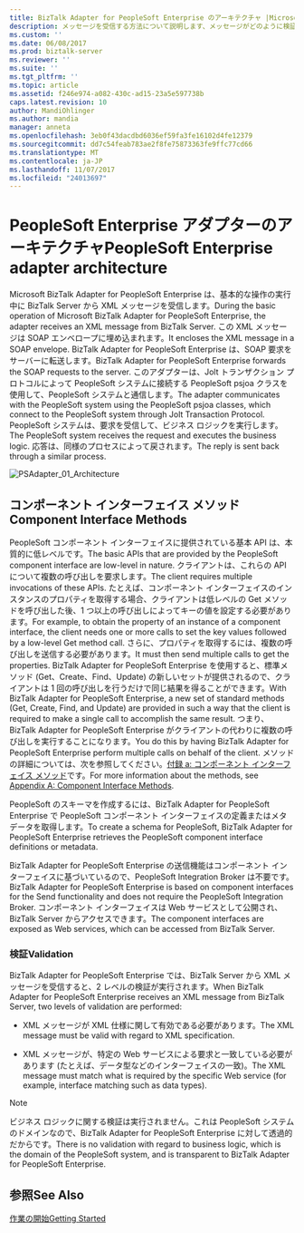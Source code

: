 ```yaml
---
title: BizTalk Adapter for PeopleSoft Enterprise のアーキテクチャ |Microsoft ドキュメント
description: メッセージを受信する方法について説明します、メッセージがどのように検証すると、BizTalk Server で、PeopleSoft アダプターを使用する場合は、コンポーネント インターフェイス メソッドの情報を提供
ms.custom: ''
ms.date: 06/08/2017
ms.prod: biztalk-server
ms.reviewer: ''
ms.suite: ''
ms.tgt_pltfrm: ''
ms.topic: article
ms.assetid: f246e974-a082-430c-ad15-23a5e597738b
caps.latest.revision: 10
author: MandiOhlinger
ms.author: mandia
manager: anneta
ms.openlocfilehash: 3eb0f43dacdbd6036ef59fa3fe16102d4fe12379
ms.sourcegitcommit: dd7c54feab783ae2f8fe75873363fe9ffc77cd66
ms.translationtype: MT
ms.contentlocale: ja-JP
ms.lasthandoff: 11/07/2017
ms.locfileid: "24013697"
---
```

# <a name="peoplesoft-enterprise-adapter-architecture"></a><span data-ttu-id="0c450-103">PeopleSoft Enterprise アダプターのアーキテクチャ</span><span class="sxs-lookup"><span data-stu-id="0c450-103">PeopleSoft Enterprise adapter architecture</span></span>
<span data-ttu-id="0c450-104">Microsoft BizTalk Adapter for PeopleSoft Enterprise は、基本的な操作の実行中に BizTalk Server から XML メッセージを受信します。</span><span class="sxs-lookup"><span data-stu-id="0c450-104">During the basic operation of Microsoft BizTalk Adapter for PeopleSoft Enterprise, the adapter receives an XML message from BizTalk Server.</span></span> <span data-ttu-id="0c450-105">この XML メッセージは SOAP エンベロープに埋め込まれます。</span><span class="sxs-lookup"><span data-stu-id="0c450-105">It encloses the XML message in a SOAP envelope.</span></span> <span data-ttu-id="0c450-106">BizTalk Adapter for PeopleSoft Enterprise は、SOAP 要求をサーバーに転送します。</span><span class="sxs-lookup"><span data-stu-id="0c450-106">BizTalk Adapter for PeopleSoft Enterprise forwards the SOAP requests to the server.</span></span> <span data-ttu-id="0c450-107">このアダプターは、Jolt トランザクション プロトコルによって PeopleSoft システムに接続する PeopleSoft psjoa クラスを使用して、PeopleSoft システムと通信します。</span><span class="sxs-lookup"><span data-stu-id="0c450-107">The adapter communicates with the PeopleSoft system using the PeopleSoft psjoa classes, which connect to the PeopleSoft system through Jolt Transaction Protocol.</span></span> <span data-ttu-id="0c450-108">PeopleSoft システムは、要求を受信して、ビジネス ロジックを実行します。</span><span class="sxs-lookup"><span data-stu-id="0c450-108">The PeopleSoft system receives the request and executes the business logic.</span></span> <span data-ttu-id="0c450-109">応答は、同様のプロセスによって戻されます。</span><span class="sxs-lookup"><span data-stu-id="0c450-109">The reply is sent back through a similar process.</span></span>  
  
 ![](../core/media/psadapter-01-architecture.gif "PSAdapter_01_Architecture")  

  
## <a name="component-interface-methods"></a><span data-ttu-id="0c450-110">コンポーネント インターフェイス メソッド</span><span class="sxs-lookup"><span data-stu-id="0c450-110">Component Interface Methods</span></span>  
 <span data-ttu-id="0c450-111">PeopleSoft コンポーネント インターフェイスに提供されている基本 API は、本質的に低レベルです。</span><span class="sxs-lookup"><span data-stu-id="0c450-111">The basic APIs that are provided by the PeopleSoft component interface are low-level in nature.</span></span> <span data-ttu-id="0c450-112">クライアントは、これらの API について複数の呼び出しを要求します。</span><span class="sxs-lookup"><span data-stu-id="0c450-112">The client requires multiple invocations of these APIs.</span></span> <span data-ttu-id="0c450-113">たとえば、コンポーネント インターフェイスのインスタンスのプロパティを取得する場合、クライアントは低レベルの Get メソッドを呼び出した後、1 つ以上の呼び出しによってキーの値を設定する必要があります。</span><span class="sxs-lookup"><span data-stu-id="0c450-113">For example, to obtain the property of an instance of a component interface, the client needs one or more calls to set the key values followed by a low-level Get method call.</span></span> <span data-ttu-id="0c450-114">さらに、プロパティを取得するには、複数の呼び出しを送信する必要があります。</span><span class="sxs-lookup"><span data-stu-id="0c450-114">It must then send multiple calls to get the properties.</span></span> <span data-ttu-id="0c450-115">BizTalk Adapter for PeopleSoft Enterprise を使用すると、標準メソッド (Get、Create、Find、Update) の新しいセットが提供されるので、クライアントは 1 回の呼び出しを行うだけで同じ結果を得ることができます。</span><span class="sxs-lookup"><span data-stu-id="0c450-115">With BizTalk Adapter for PeopleSoft Enterprise, a new set of standard methods (Get, Create, Find, and Update) are provided in such a way that the client is required to make a single call to accomplish the same result.</span></span> <span data-ttu-id="0c450-116">つまり、BizTalk Adapter for PeopleSoft Enterprise がクライアントの代わりに複数の呼び出しを実行することになります。</span><span class="sxs-lookup"><span data-stu-id="0c450-116">You do this by having BizTalk Adapter for PeopleSoft Enterprise perform multiple calls on behalf of the client.</span></span> <span data-ttu-id="0c450-117">メソッドの詳細については、次を参照してください。[付録 a: コンポーネント インターフェイス メソッド](../core/appendix-a-component-interface-methods.md)です。</span><span class="sxs-lookup"><span data-stu-id="0c450-117">For more information about the methods, see [Appendix A: Component Interface Methods](../core/appendix-a-component-interface-methods.md).</span></span>  
  
 <span data-ttu-id="0c450-118">PeopleSoft のスキーマを作成するには、BizTalk Adapter for PeopleSoft Enterprise で PeopleSoft コンポーネント インターフェイスの定義またはメタデータを取得します。</span><span class="sxs-lookup"><span data-stu-id="0c450-118">To create a schema for PeopleSoft, BizTalk Adapter for PeopleSoft Enterprise retrieves the PeopleSoft component interface definitions or metadata.</span></span>  
  
 <span data-ttu-id="0c450-119">BizTalk Adapter for PeopleSoft Enterprise の送信機能はコンポーネント インターフェイスに基づいているので、PeopleSoft Integration Broker は不要です。</span><span class="sxs-lookup"><span data-stu-id="0c450-119">BizTalk Adapter for PeopleSoft Enterprise is based on component interfaces for the Send functionality and does not require the PeopleSoft Integration Broker.</span></span> <span data-ttu-id="0c450-120">コンポーネント インターフェイスは Web サービスとして公開され、BizTalk Server からアクセスできます。</span><span class="sxs-lookup"><span data-stu-id="0c450-120">The component interfaces are exposed as Web services, which can be accessed from BizTalk Server.</span></span>  
  
### <a name="validation"></a><span data-ttu-id="0c450-121">検証</span><span class="sxs-lookup"><span data-stu-id="0c450-121">Validation</span></span>  
 <span data-ttu-id="0c450-122">BizTalk Adapter for PeopleSoft Enterprise では、BizTalk Server から XML メッセージを受信すると、2 レベルの検証が実行されます。</span><span class="sxs-lookup"><span data-stu-id="0c450-122">When BizTalk Adapter for PeopleSoft Enterprise receives an XML message from BizTalk Server, two levels of validation are performed:</span></span>  
  
-   <span data-ttu-id="0c450-123">XML メッセージが XML 仕様に関して有効である必要があります。</span><span class="sxs-lookup"><span data-stu-id="0c450-123">The XML message must be valid with regard to XML specification.</span></span>  
  
-   <span data-ttu-id="0c450-124">XML メッセージが、特定の Web サービスによる要求と一致している必要があります (たとえば、データ型などのインターフェイスの一致)。</span><span class="sxs-lookup"><span data-stu-id="0c450-124">The XML message must match what is required by the specific Web service (for example, interface matching such as data types).</span></span>  
  
> [!NOTE]
>  <span data-ttu-id="0c450-125">ビジネス ロジックに関する検証は実行されません。これは PeopleSoft システムのドメインなので、BizTalk Adapter for PeopleSoft Enterprise に対して透過的だからです。</span><span class="sxs-lookup"><span data-stu-id="0c450-125">There is no validation with regard to business logic, which is the domain of the PeopleSoft system, and is transparent to BizTalk Adapter for PeopleSoft Enterprise.</span></span>  
  
## <a name="see-also"></a><span data-ttu-id="0c450-126">参照</span><span class="sxs-lookup"><span data-stu-id="0c450-126">See Also</span></span>  
 [<span data-ttu-id="0c450-127">作業の開始</span><span class="sxs-lookup"><span data-stu-id="0c450-127">Getting Started</span></span>](../core/getting-started-with-biztalk-adapter-for-peoplesoft-enterprise.md)   